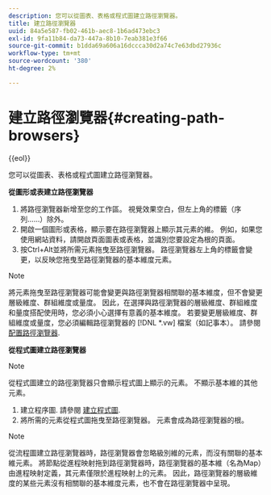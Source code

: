 ```yaml
---
description: 您可以從圖表、表格或程式圖建立路徑瀏覽器。
title: 建立路徑瀏覽器
uuid: 84a5e587-fb02-461b-aec8-1b6ad473ebc3
exl-id: 9fa11b84-da73-447a-8b10-7eab381e3f66
source-git-commit: b1dda69a606a16dccca30d2a74c7e63dbd27936c
workflow-type: tm+mt
source-wordcount: '380'
ht-degree: 2%

---
```


# 建立路徑瀏覽器{#creating-path-browsers}

{{eol}}

您可以從圖表、表格或程式圖建立路徑瀏覽器。

**從圖形或表建立路徑瀏覽器**

1. 將路徑瀏覽器新增至您的工作區。 視覺效果空白，但左上角的標籤（序列……）除外。
1. 開啟一個圖形或表格，顯示要在路徑瀏覽器上顯示其元素的維。 例如，如果您使用網站資料，請開啟頁面圖表或表格，並識別您要設定為根的頁面。
1. 按Ctrl+Alt並將所需元素拖曳至路徑瀏覽器。 路徑瀏覽器左上角的標籤會變更，以反映您拖曳至路徑瀏覽器的基本維度元素。

>[!NOTE]
>
>將元素拖曳至路徑瀏覽器可能會變更與路徑瀏覽器相關聯的基本維度，但不會變更層級維度、群組維度或量度。 因此，在選擇與路徑瀏覽器的層級維度、群組維度和量度搭配使用時，您必須小心選擇有意義的基本維度。 若要變更層級維度、群組維度或量度，您必須編輯路徑瀏覽器的 [!DNL *.vw] 檔案（如記事本）。 請參閱 [配置路徑瀏覽器](../../../../home/c-get-started/c-intf-anlys-ftrs/t-config-path-brwsr.md#task-bbb3ddaa140a414f984b697c2b8202a3).

**從程式圖建立路徑瀏覽器**

>[!NOTE]
>
>從程式圖建立的路徑瀏覽器只會顯示程式圖上顯示的元素。 不顯示基本維的其他元素。

1. 建立程序圖. 請參閱 [建立程式圖](../../../../home/c-get-started/c-analysis-vis/c-proc-maps/c-create-proc-maps.md#concept-daf5b14dae7a442191611b1b9c1122bf).
1. 將所需的元素從程式圖拖曳至路徑瀏覽器。 元素會成為路徑瀏覽器的根。

>[!NOTE]
>
>從流程圖建立路徑瀏覽器時，路徑瀏覽器會忽略級別維的元素，而沒有關聯的基本維元素。 將節點從進程映射拖到路徑瀏覽器時，路徑瀏覽器的基本維（名為Map）由進程映射定義，其元素僅限於進程映射上的元素。 因此，路徑瀏覽器的層級維度的某些元素沒有相關聯的基本維度元素，也不會在路徑瀏覽器中呈現。
